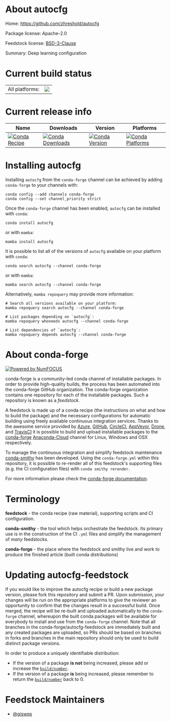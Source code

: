 About autocfg
=============

Home: https://github.com/zhreshold/autocfg

Package license: Apache-2.0

Feedstock license: [BSD-3-Clause](https://github.com/conda-forge/autocfg-feedstock/blob/main/LICENSE.txt)

Summary: Deep learning configuration

Current build status
====================


<table><tr><td>All platforms:</td>
    <td>
      <a href="https://dev.azure.com/conda-forge/feedstock-builds/_build/latest?definitionId=18464&branchName=main">
        <img src="https://dev.azure.com/conda-forge/feedstock-builds/_apis/build/status/autocfg-feedstock?branchName=main">
      </a>
    </td>
  </tr>
</table>

Current release info
====================

| Name | Downloads | Version | Platforms |
| --- | --- | --- | --- |
| [![Conda Recipe](https://img.shields.io/badge/recipe-autocfg-green.svg)](https://anaconda.org/conda-forge/autocfg) | [![Conda Downloads](https://img.shields.io/conda/dn/conda-forge/autocfg.svg)](https://anaconda.org/conda-forge/autocfg) | [![Conda Version](https://img.shields.io/conda/vn/conda-forge/autocfg.svg)](https://anaconda.org/conda-forge/autocfg) | [![Conda Platforms](https://img.shields.io/conda/pn/conda-forge/autocfg.svg)](https://anaconda.org/conda-forge/autocfg) |

Installing autocfg
==================

Installing `autocfg` from the `conda-forge` channel can be achieved by adding `conda-forge` to your channels with:

```
conda config --add channels conda-forge
conda config --set channel_priority strict
```

Once the `conda-forge` channel has been enabled, `autocfg` can be installed with `conda`:

```
conda install autocfg
```

or with `mamba`:

```
mamba install autocfg
```

It is possible to list all of the versions of `autocfg` available on your platform with `conda`:

```
conda search autocfg --channel conda-forge
```

or with `mamba`:

```
mamba search autocfg --channel conda-forge
```

Alternatively, `mamba repoquery` may provide more information:

```
# Search all versions available on your platform:
mamba repoquery search autocfg --channel conda-forge

# List packages depending on `autocfg`:
mamba repoquery whoneeds autocfg --channel conda-forge

# List dependencies of `autocfg`:
mamba repoquery depends autocfg --channel conda-forge
```


About conda-forge
=================

[![Powered by
NumFOCUS](https://img.shields.io/badge/powered%20by-NumFOCUS-orange.svg?style=flat&colorA=E1523D&colorB=007D8A)](https://numfocus.org)

conda-forge is a community-led conda channel of installable packages.
In order to provide high-quality builds, the process has been automated into the
conda-forge GitHub organization. The conda-forge organization contains one repository
for each of the installable packages. Such a repository is known as a *feedstock*.

A feedstock is made up of a conda recipe (the instructions on what and how to build
the package) and the necessary configurations for automatic building using freely
available continuous integration services. Thanks to the awesome service provided by
[Azure](https://azure.microsoft.com/en-us/services/devops/), [GitHub](https://github.com/),
[CircleCI](https://circleci.com/), [AppVeyor](https://www.appveyor.com/),
[Drone](https://cloud.drone.io/welcome), and [TravisCI](https://travis-ci.com/)
it is possible to build and upload installable packages to the
[conda-forge](https://anaconda.org/conda-forge) [Anaconda-Cloud](https://anaconda.org/)
channel for Linux, Windows and OSX respectively.

To manage the continuous integration and simplify feedstock maintenance
[conda-smithy](https://github.com/conda-forge/conda-smithy) has been developed.
Using the ``conda-forge.yml`` within this repository, it is possible to re-render all of
this feedstock's supporting files (e.g. the CI configuration files) with ``conda smithy rerender``.

For more information please check the [conda-forge documentation](https://conda-forge.org/docs/).

Terminology
===========

**feedstock** - the conda recipe (raw material), supporting scripts and CI configuration.

**conda-smithy** - the tool which helps orchestrate the feedstock.
                   Its primary use is in the construction of the CI ``.yml`` files
                   and simplify the management of *many* feedstocks.

**conda-forge** - the place where the feedstock and smithy live and work to
                  produce the finished article (built conda distributions)


Updating autocfg-feedstock
==========================

If you would like to improve the autocfg recipe or build a new
package version, please fork this repository and submit a PR. Upon submission,
your changes will be run on the appropriate platforms to give the reviewer an
opportunity to confirm that the changes result in a successful build. Once
merged, the recipe will be re-built and uploaded automatically to the
`conda-forge` channel, whereupon the built conda packages will be available for
everybody to install and use from the `conda-forge` channel.
Note that all branches in the conda-forge/autocfg-feedstock are
immediately built and any created packages are uploaded, so PRs should be based
on branches in forks and branches in the main repository should only be used to
build distinct package versions.

In order to produce a uniquely identifiable distribution:
 * If the version of a package **is not** being increased, please add or increase
   the [``build/number``](https://docs.conda.io/projects/conda-build/en/latest/resources/define-metadata.html#build-number-and-string).
 * If the version of a package **is** being increased, please remember to return
   the [``build/number``](https://docs.conda.io/projects/conda-build/en/latest/resources/define-metadata.html#build-number-and-string)
   back to 0.

Feedstock Maintainers
=====================

* [@giswqs](https://github.com/giswqs/)

